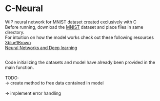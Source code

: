 # C-Neural
WIP neural network for MNIST dataset created exclusively with C <br>
Before running, download the [MNIST](http://yann.lecun.com/exdb/mnist/) dataset and place files in same directory. 
<br>
For intuition on how the model works check out these following resources 
<br>
[3blue1Brown](https://www.youtube.com/watch?v=aircAruvnKk)
<br>
[Neural Networks and Deep learning](http://neuralnetworksanddeeplearning.com/index.html)

<br>
Code initializing the datasets and model have already been provided in the main function. 
<br> 
<br> 
TODO: 
<br> 
-> create method to free data contained in model <br>
<br>
-> implement error handling


